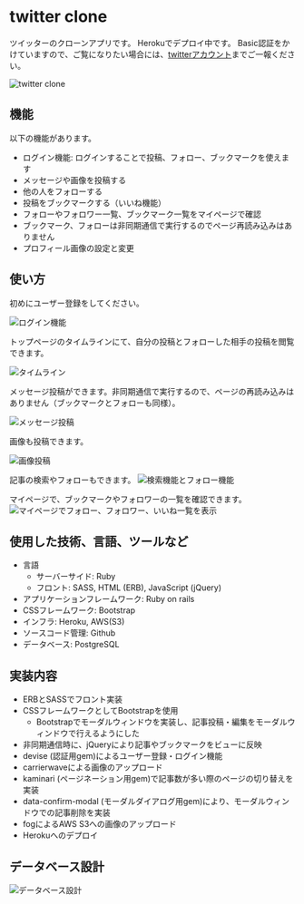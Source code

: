 # twitter clone
ツイッターのクローンアプリです。
Herokuでデプロイ中です。
Basic認証をかけていますので、ご覧になりたい場合には、[twitterアカウント](https://twitter.com/__yuki_ito__)までご一報ください。

![twitter clone](https://gyazo.com/728f9d12bb14d7fcf9f5294a5219b200.png)

## 機能
以下の機能があります。
- ログイン機能: ログインすることで投稿、フォロー、ブックマークを使えます
- メッセージや画像を投稿する
- 他の人をフォローする
- 投稿をブックマークする（いいね機能）
- フォローやフォロワー一覧、ブックマーク一覧をマイページで確認
- ブックマーク、フォローは非同期通信で実行するのでページ再読み込みはありません
- プロフィール画像の設定と変更

## 使い方
初めにユーザー登録をしてください。

![ログイン機能](https://gyazo.com/2c232068d38ceafe4456b48288bd7597.gif)

トップページのタイムラインにて、自分の投稿とフォローした相手の投稿を閲覧できます。

![タイムライン](https://gyazo.com/e9fa91f7ff11fee18a36cf009de747c7.gif)

メッセージ投稿ができます。非同期通信で実行するので、ページの再読み込みはありません（ブックマークとフォローも同様）。

![メッセージ投稿](https://gyazo.com/6ebef7769a56c37aabfb10377869c1e6.gif)

画像も投稿できます。

![画像投稿](https://gyazo.com/cb273ec72b2026f24c2467a38997b34a.gif)

記事の検索やフォローもできます。
![検索機能とフォロー機能](https://gyazo.com/0ae1385c2e589f9488d89d41b0efd3dd.gif)

マイページで、ブックマークやフォロワーの一覧を確認できます。
![マイページでフォロー、フォロワー、いいね一覧を表示](https://gyazo.com/ac9fce4139d188cba71cf66f0c79efd7.gif)

## 使用した技術、言語、ツールなど
- 言語
    - サーバーサイド: Ruby
    - フロント: SASS, HTML (ERB), JavaScript (jQuery)
- アプリケーションフレームワーク: Ruby on rails
- CSSフレームワーク: Bootstrap
- インフラ: Heroku, AWS(S3)
- ソースコード管理: Github
- データベース: PostgreSQL

## 実装内容
- ERBとSASSでフロント実装
- CSSフレームワークとしてBootstrapを使用
    - Bootstrapでモーダルウィンドウを実装し、記事投稿・編集をモーダルウィンドウで行えるようにした
- 非同期通信時に、jQueryにより記事やブックマークをビューに反映
- devise (認証用gem)によるユーザー登録・ログイン機能
- carrierwaveによる画像のアップロード
- kaminari (ページネーション用gem)で記事数が多い際のページの切り替えを実装
- data-confirm-modal (モーダルダイアログ用gem)により、モーダルウィンドウでの記事削除を実装
- fogによるAWS S3への画像のアップロード
- Herokuへのデプロイ

## データベース設計

![データベース設計](https://gyazo.com/5a9619f8a07eefc7ae84568ad8103d05.png)
